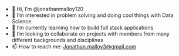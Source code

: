 - 👋 Hi, I’m @jonathanmalloy120
- 👀 I’m interested in problem solving and doing cool things with Data Science
- 🌱 I’m currently learning how to build full stack applications
- 💞️ I’m looking to collaborate on projects with members from many different backgrounds and disciplines 
- 📫 How to reach me: Jonathan.malloy3@gmail.com

<!---
jonathanmalloy120/jonathanmalloy120 is a ✨ special ✨ repository because its `README.md` (this file) appears on your GitHub profile.
You can click the Preview link to take a look at your changes.
--->
